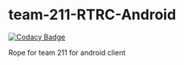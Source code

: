 # team-211-RTRC-Android

[![Codacy Badge](https://api.codacy.com/project/badge/Grade/8f87072490f64757bc328ff7ecf5a70d)](https://app.codacy.com/gh/BuildForSDG/team-211-RTRC-Android?utm_source=github.com&utm_medium=referral&utm_content=BuildForSDG/team-211-RTRC-Android&utm_campaign=Badge_Grade_Settings)

Rope for team 211 for android client
